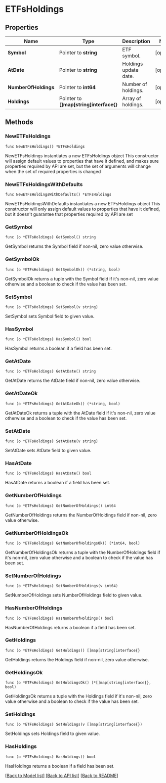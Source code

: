 # ETFsHoldings

## Properties

Name | Type | Description | Notes
------------ | ------------- | ------------- | -------------
**Symbol** | Pointer to **string** | ETF symbol. | [optional] 
**AtDate** | Pointer to **string** | Holdings update date. | [optional] 
**NumberOfHoldings** | Pointer to **int64** | Number of holdings. | [optional] 
**Holdings** | Pointer to **[]map[string]interface{}** | Array of holdings. | [optional] 

## Methods

### NewETFsHoldings

`func NewETFsHoldings() *ETFsHoldings`

NewETFsHoldings instantiates a new ETFsHoldings object
This constructor will assign default values to properties that have it defined,
and makes sure properties required by API are set, but the set of arguments
will change when the set of required properties is changed

### NewETFsHoldingsWithDefaults

`func NewETFsHoldingsWithDefaults() *ETFsHoldings`

NewETFsHoldingsWithDefaults instantiates a new ETFsHoldings object
This constructor will only assign default values to properties that have it defined,
but it doesn't guarantee that properties required by API are set

### GetSymbol

`func (o *ETFsHoldings) GetSymbol() string`

GetSymbol returns the Symbol field if non-nil, zero value otherwise.

### GetSymbolOk

`func (o *ETFsHoldings) GetSymbolOk() (*string, bool)`

GetSymbolOk returns a tuple with the Symbol field if it's non-nil, zero value otherwise
and a boolean to check if the value has been set.

### SetSymbol

`func (o *ETFsHoldings) SetSymbol(v string)`

SetSymbol sets Symbol field to given value.

### HasSymbol

`func (o *ETFsHoldings) HasSymbol() bool`

HasSymbol returns a boolean if a field has been set.

### GetAtDate

`func (o *ETFsHoldings) GetAtDate() string`

GetAtDate returns the AtDate field if non-nil, zero value otherwise.

### GetAtDateOk

`func (o *ETFsHoldings) GetAtDateOk() (*string, bool)`

GetAtDateOk returns a tuple with the AtDate field if it's non-nil, zero value otherwise
and a boolean to check if the value has been set.

### SetAtDate

`func (o *ETFsHoldings) SetAtDate(v string)`

SetAtDate sets AtDate field to given value.

### HasAtDate

`func (o *ETFsHoldings) HasAtDate() bool`

HasAtDate returns a boolean if a field has been set.

### GetNumberOfHoldings

`func (o *ETFsHoldings) GetNumberOfHoldings() int64`

GetNumberOfHoldings returns the NumberOfHoldings field if non-nil, zero value otherwise.

### GetNumberOfHoldingsOk

`func (o *ETFsHoldings) GetNumberOfHoldingsOk() (*int64, bool)`

GetNumberOfHoldingsOk returns a tuple with the NumberOfHoldings field if it's non-nil, zero value otherwise
and a boolean to check if the value has been set.

### SetNumberOfHoldings

`func (o *ETFsHoldings) SetNumberOfHoldings(v int64)`

SetNumberOfHoldings sets NumberOfHoldings field to given value.

### HasNumberOfHoldings

`func (o *ETFsHoldings) HasNumberOfHoldings() bool`

HasNumberOfHoldings returns a boolean if a field has been set.

### GetHoldings

`func (o *ETFsHoldings) GetHoldings() []map[string]interface{}`

GetHoldings returns the Holdings field if non-nil, zero value otherwise.

### GetHoldingsOk

`func (o *ETFsHoldings) GetHoldingsOk() (*[]map[string]interface{}, bool)`

GetHoldingsOk returns a tuple with the Holdings field if it's non-nil, zero value otherwise
and a boolean to check if the value has been set.

### SetHoldings

`func (o *ETFsHoldings) SetHoldings(v []map[string]interface{})`

SetHoldings sets Holdings field to given value.

### HasHoldings

`func (o *ETFsHoldings) HasHoldings() bool`

HasHoldings returns a boolean if a field has been set.


[[Back to Model list]](../README.md#documentation-for-models) [[Back to API list]](../README.md#documentation-for-api-endpoints) [[Back to README]](../README.md)


